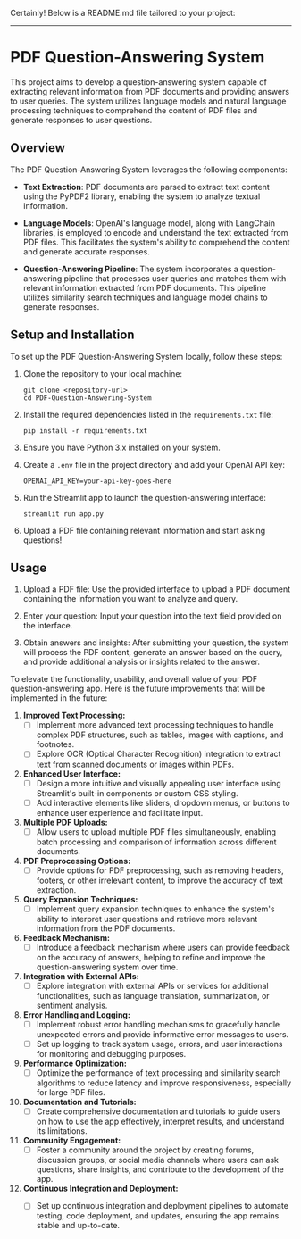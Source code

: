Certainly! Below is a README.md file tailored to your project:

---

# PDF Question-Answering System

This project aims to develop a question-answering system capable of extracting relevant information from PDF documents and providing answers to user queries. The system utilizes language models and natural language processing techniques to comprehend the content of PDF files and generate responses to user questions.

## Overview

The PDF Question-Answering System leverages the following components:

- **Text Extraction**: PDF documents are parsed to extract text content using the PyPDF2 library, enabling the system to analyze textual information.
  
- **Language Models**: OpenAI's language model, along with LangChain libraries, is employed to encode and understand the text extracted from PDF files. This facilitates the system's ability to comprehend the content and generate accurate responses.

- **Question-Answering Pipeline**: The system incorporates a question-answering pipeline that processes user queries and matches them with relevant information extracted from PDF documents. This pipeline utilizes similarity search techniques and language model chains to generate responses.

## Setup and Installation

To set up the PDF Question-Answering System locally, follow these steps:

1. Clone the repository to your local machine:

    ```
    git clone <repository-url>
    cd PDF-Question-Answering-System
    ```

2. Install the required dependencies listed in the `requirements.txt` file:

    ```
    pip install -r requirements.txt
    ```

3. Ensure you have Python 3.x installed on your system.

4. Create a `.env` file in the project directory and add your OpenAI API key:

    ```
    OPENAI_API_KEY=your-api-key-goes-here
    ```

5. Run the Streamlit app to launch the question-answering interface:

    ```
    streamlit run app.py
    ```

6. Upload a PDF file containing relevant information and start asking questions!

## Usage

1. Upload a PDF file: Use the provided interface to upload a PDF document containing the information you want to analyze and query.

2. Enter your question: Input your question into the text field provided on the interface.

3. Obtain answers and insights: After submitting your question, the system will process the PDF content, generate an answer based on the query, and provide additional analysis or insights related to the answer.

To elevate the functionality, usability, and overall value of your PDF question-answering app. Here is the future improvements that will be implemented in the future:

1. **Improved Text Processing:**
   - [ ] Implement more advanced text processing techniques to handle complex PDF structures, such as tables, images with captions, and footnotes.
   - [ ] Explore OCR (Optical Character Recognition) integration to extract text from scanned documents or images within PDFs.

2. **Enhanced User Interface:**
   - [ ] Design a more intuitive and visually appealing user interface using Streamlit's built-in components or custom CSS styling.
   - [ ] Add interactive elements like sliders, dropdown menus, or buttons to enhance user experience and facilitate input.

3. **Multiple PDF Uploads:**
   - [ ] Allow users to upload multiple PDF files simultaneously, enabling batch processing and comparison of information across different documents.

4. **PDF Preprocessing Options:**
   - [ ] Provide options for PDF preprocessing, such as removing headers, footers, or other irrelevant content, to improve the accuracy of text extraction.

5. **Query Expansion Techniques:**
   - [ ] Implement query expansion techniques to enhance the system's ability to interpret user questions and retrieve more relevant information from the PDF documents.

6. **Feedback Mechanism:**
   - [ ] Introduce a feedback mechanism where users can provide feedback on the accuracy of answers, helping to refine and improve the question-answering system over time.

7. **Integration with External APIs:**
   - [ ] Explore integration with external APIs or services for additional functionalities, such as language translation, summarization, or sentiment analysis.

8. **Error Handling and Logging:**
   - [ ] Implement robust error handling mechanisms to gracefully handle unexpected errors and provide informative error messages to users.
   - [ ] Set up logging to track system usage, errors, and user interactions for monitoring and debugging purposes.

9. **Performance Optimization:**
   - [ ] Optimize the performance of text processing and similarity search algorithms to reduce latency and improve responsiveness, especially for large PDF files.

10. **Documentation and Tutorials:**
    - [ ] Create comprehensive documentation and tutorials to guide users on how to use the app effectively, interpret results, and understand its limitations.

11. **Community Engagement:**
    - [ ] Foster a community around the project by creating forums, discussion groups, or social media channels where users can ask questions, share insights, and contribute to the development of the app.

12. **Continuous Integration and Deployment:**
    - [ ] Set up continuous integration and deployment pipelines to automate testing, code deployment, and updates, ensuring the app remains stable and up-to-date.

